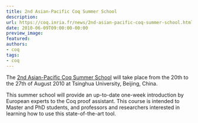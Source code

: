 ```yaml
---
title: 2nd Asian-Pacific Coq Summer School
description:
url: https://coq.inria.fr/news/2nd-asian-pacific-coq-summer-school.html
date: 2010-06-09T09:00:00-00:00
preview_image:
featured:
authors:
- coq
tags:
- coq
---
```



<p>The <a href="http://web.archive.org/web/20121013110608/http://formes.asia/cms/coqschool/2010">2nd Asian-Pacific Coq Summer School</a> will take place from the 20th to the 27th of August 2010 at Tsinghua University, Beijing, China.</p>
<p>This summer school will provide an up-to-date one-week introduction by European experts to the Coq proof assistant. This course is intended to Master and PhD students, and professors and researchers interested in learning how to use this state-of-the-art tool.</p>

 
